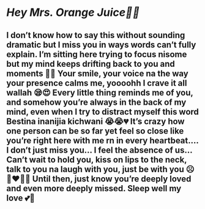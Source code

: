   <h1><em>Hey Mrs. Orange Juice🍊💖</em></h1>
      <section>
        <h2>I don’t know how to say this without sounding dramatic but I miss you in ways words can’t fully explain.
I’m sitting here trying to focus nisome but my mind keeps drifting back to you and moments 🙈💕
Your smile, your voice na the way your presence calms me, yoooohh I crave it all wallah 😪😍
Every little thing reminds me of you, and somehow you’re always in the back of my mind, even when I try to distract myself this word Bestina inanijia kichwani 😭😭💔
It’s crazy how one person can be so far yet feel so close like you’re right here with me rn in every heartbeat….
I don’t just miss you… I feel the absence of us…
Can’t wait to hold you, kiss on lips to the neck, talk to you na laugh with you, just be with you ☹👩‍❤‍💋‍👨
Until then, just know you’re deeply loved and even more deeply missed.
Sleep well my love 💕💍</h2>
      </section>
  </body>

